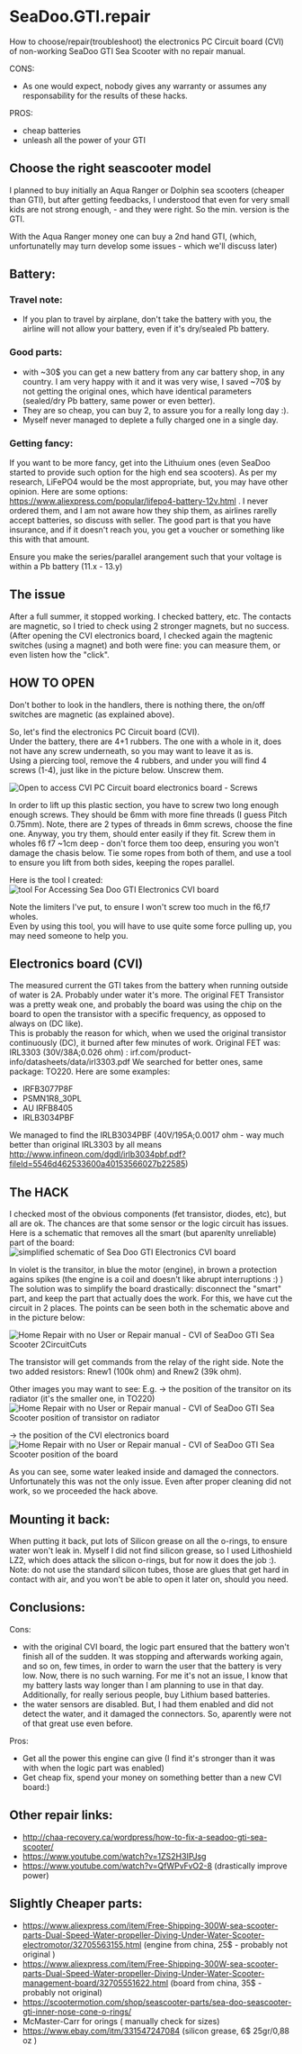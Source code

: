 # SeaDoo.GTI.repair
How to choose/repair(troubleshoot) the electronics PC Circuit board (CVI) of non-working SeaDoo GTI Sea Scooter with no repair manual.

CONS:
- As one would expect, nobody gives any warranty or assumes any responsability for the results of these hacks. 

PROS:
- cheap batteries
- unleash all the power of your GTI

## Choose the right seascooter model
I planned to buy initially an Aqua Ranger or Dolphin sea scooters (cheaper than GTI), but after getting feedbacks, I understood that even for very small kids are not strong enough, - and they were right. So the min. version is the GTI.

With the Aqua Ranger money one can buy a 2nd hand GTI, (which, unfortunatelly may turn develop some issues - which we'll discuss later)

## Battery:
### Travel note: 
- If you plan to travel by airplane, don't take the battery with you, the airline will not allow your battery, even if it's dry/sealed Pb battery. 

### Good parts:
- with ~30$ you can get a new battery from any car battery shop, in any country. I am very happy with it and it was very wise, I saved ~70$ by not getting the original ones, which have identical parameters (sealed/dry Pb battery, same power or even better).
- They are so cheap, you can buy 2, to assure you for a really long day :). 
- Myself never managed to deplete a fully charged one in a single day.

### Getting fancy:
If you want to be more fancy, get into the Lithuium ones (even SeaDoo started to provide such option for the high end sea scooters).
As per my research, LiFePO4 would be the most appropriate, but, you may have other opinion.
Here are some options: https://www.aliexpress.com/popular/lifepo4-battery-12v.html . I never ordered them, and I am not aware how they ship them, as airlines rarelly accept batteries, so discuss with seller. The good part is that you have insurance, and if it doesn't reach you, you get a voucher or something like this with that amount.

Ensure you make the series/parallel arangement such that your voltage is within a Pb battery (11.x - 13.y)

## The issue

After a full summer, it stopped working. I checked battery, etc. The contacts are magnetic, so I tried to check using 2 stronger magnets, but no success. (After opening the CVI electronics board, I checked again the magtenic switches (using a magnet) and both were fine: you can measure them, or even listen how the "click".

## HOW TO OPEN
Don't bother to look in the handlers, there is nothing there, the on/off switches are magnetic (as explained above).

So, let's find the electronics PC Circuit board (CVI).   
Under the battery, there are 4+1 rubbers. The one with a whole in it, does not have any screw underneath, so you may want to leave it as is.   
Using a piercing tool, remove the 4 rubbers, and under you will find 4 screws (1-4), just like in the picture below. Unscrew them.

![Open to access CVI PC Circuit board electronics board - Screws](/images/GTI_howToOpenCVI_NumberedScrews.jpg)

In order to lift up this plastic section, you have to screw two long enough enough screws. They should be 6mm with more fine threads (I guess Pitch 0.75mm). Note, there are 2 types of threads in 6mm screws, choose the fine one. Anyway, you try them, should enter easily if they fit.
Screw them in wholes f6 f7 ~1cm deep - don't force them too deep, ensuring you won't damage the chasis below.
Tie some ropes from both of them, and use a tool to ensure you lift from both sides, keeping the ropes parallel.

Here is the tool I created:
![tool For Accessing Sea Doo GTI Electronics CVI board](/images/toolForAccessingSeaDooGTI.Electronics.CVI.board.jpg)

Note the limiters I've put, to ensure I won't screw too much in the f6,f7 wholes.    
Even by using this tool, you will have to use quite some force pulling up, you may need someone to help you.

## Electronics board (CVI)
The measured current the GTI takes from the battery when running outside of water is 2A. Probably under water it's more.
The original FET Transistor was a pretty weak one, and probably the board was using the chip on the board to open the transistor with a specific frequency, as opposed to always on (DC like).   
This is probably the reason for which, when we used the original transistor continuously (DC), it burned after few minutes of work.
Original FET was: IRL3303 (30V/38A;0.026 ohm) : irf.com/product-info/datasheets/data/irl3303.pdf
We searched for better ones, same package: TO220. Here are some examples:
- IRFB3077P8F
- PSMN1R8_30PL
- AU IRFB8405
- IRLB3034PBF

We managed to find the IRLB3034PBF (40V/195A;0.0017 ohm - way much better than original IRL3303 by all means http://www.infineon.com/dgdl/irlb3034pbf.pdf?fileId=5546d462533600a40153566027b22585)

## The HACK
I checked most of the obvious components (fet transistor, diodes, etc), but all are ok. The chances are that some sensor or the logic circuit has issues.   
Here is a schematic that removes all the smart (but aparenlty unreliable) part of the board:
![simplified schematic of Sea Doo GTI Electronics CVI board](/images/schematic_simplified.jpg)   

In violet is the transitor, in blue the motor (engine), in brown a protection agains spikes (the engine is a coil and doesn't like abrupt interruptions :) )
The solution was to simplify the board drastically: disconnect the "smart" part, and keep the part that actually does the work.
For this, we have cut the circuit in 2 places. The points can be seen both in the schematic above and in the picture below:

![Home Repair with no User or Repair manual - CVI of SeaDoo GTI Sea Scooter 2CircuitCuts](/images/HomeRepair_CVI_ofSeaDooGTI_Scooter_2CircuitCuts.jpg)

The transistor will get commands from the relay of the right side. Note the two added resistors: Rnew1 (100k ohm) and Rnew2 (39k ohm).

Other images you may want to see:
E.g. 
-> the position of the transitor on its radiator (it's the smaller one, in TO220)
![Home Repair with no User or Repair manual - CVI of SeaDoo GTI Sea Scooter position of transistor on radiator](/images/positionOfTransitor.jpg)

-> the position of the CVI electronics board
![Home Repair with no User or Repair manual - CVI of SeaDoo GTI Sea Scooter position of the board](/images/LocationOfCVI.jpg)

As you can see, some water leaked inside and damaged the connectors. Unfortunately this was not the only issue. Even after proper cleaning did not work, so we proceeded the hack above.

## Mounting it back:
When putting it back, put lots of Silicon grease on all the o-rings, to ensure water won't leak in. Myself I did not find silicon grease, so I used Lithoshield LZ2​, which does attack the silicon o-rings, but for now it does the job :).
Note: do not use the standard silicon tubes, those are glues that get hard in contact with air, and you won't be able to open it later on, should you need.

## Conclusions:
Cons:
- with the original CVI board, the logic part ensured that the battery won't finish all of the sudden. It was stopping and afterwards working again, and so on, few times, in order to warn the user that the battery is very low. Now, there is no such warning. For me it's not an issue, I know that my battery lasts way longer than I am planning to use in that day. Additionally, for really serious people, buy Lithium based batteries.
- the water sensors are disabled. But, I had them enabled and did not detect the water, and it damaged the connectors. So, aparently were not of that great use even before.

Pros:
- Get all the power this engine can give (I find it's stronger than it was with when the logic part was enabled)
- Get cheap fix, spend your money on something better than a new CVI board:)

## Other repair links:
- http://chaa-recovery.ca/wordpress/how-to-fix-a-seadoo-gti-sea-scooter/
- https://www.youtube.com/watch?v=1ZS2H3IPJsg
- https://www.youtube.com/watch?v=QfWPvFvO2-8 (drastically improve power)
## Slightly Cheaper parts:
- https://www.aliexpress.com/item/Free-Shipping-300W-sea-scooter-parts-Dual-Speed-Water-propeller-Diving-Under-Water-Scooter-electromotor/32705563155.html (engine from china, 25$ - probably not original )
- https://www.aliexpress.com/item/Free-Shipping-300W-sea-scooter-parts-Dual-Speed-Water-propeller-Diving-Under-Water-Scooter-management-board/32705551622.html (board from china, 35$ - probably not original)
- https://scootermotion.com/shop/seascooter-parts/sea-doo-seascooter-gti-inner-nose-cone-o-rings/
- McMaster-Carr for orings ( manually check for sizes)
- https://www.ebay.com/itm/331547247084 (silicon grease, 6$ 25gr/0,88 oz )
